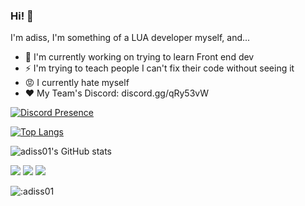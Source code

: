 ### Hi! 👋

I'm adiss, I'm something of a LUA developer myself, and...

- 🔭 I'm currently working on trying to learn Front end dev
- ⚡ I'm trying to teach people I can't fix their code without seeing it
- 😡 I currently hate myself
- ❤️ My Team's Discord: discord.gg/qRy53vW

[![Discord Presence](https://lanyard-profile-readme.vercel.app/api/342360490422566913?theme=dark&bg=000e27&animated=true&hideDiscrim=false&borderRadius=20px)](https://discord.com/users/342360490422566913)

[![Top Langs](https://github-readme-stats.vercel.app/api/top-langs/?username=adiss01&layout=compact&langs_count=10&theme=radical)](https://github.com/anuraghazra/github-readme-stats)

![adiss01's GitHub stats](https://github-readme-stats.vercel.app/api?username=adiss01&show_icons=true&theme=radical)

<p>
    <a href="https://www.instagram.com/adiss.exe/" target"blank_"><img src="https://img.shields.io/badge/INSTAGRAM%20-DC3175.svg?&style=for-the-badge&logo=instagram&logoColor=white"></a>
       <a href="https://open.spotify.com/user/0va37wpu51nl3104o0yi7d5dn?si=3ff2750c934241b8" target"blank_"><img src="https://img.shields.io/badge/Spotify%20-1ed760.svg?&style=for-the-badge&logo=spotify&logoColor=white"></a>
       <a href="https://steamcommunity.com/id/adis00/" target"blank_"><img src="https://img.shields.io/badge/Steam%20-111111.svg?&style=for-the-badge&logo=steam&logoColor=white"> </a></a>
</p>

<img src="https://count.getloli.com/get/@:adiss01?theme=rule34" alt=":adiss01" />

